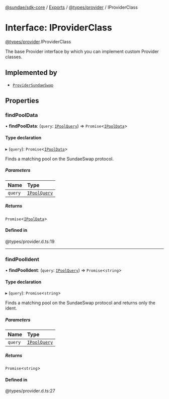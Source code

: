 [@sundae/sdk-core](../README.md) / [Exports](../modules.md) / [@types/provider](../modules/types_provider.md) / IProviderClass

# Interface: IProviderClass

[@types/provider](../modules/types_provider.md).IProviderClass

The base Provider interface by which you can implement custom Provider classes.

## Implemented by

- [`ProviderSundaeSwap`](../classes/classes_Providers_Provider_SundaeSwap.ProviderSundaeSwap.md)

## Properties

### findPoolData

• **findPoolData**: (`query`: [`IPoolQuery`](types_provider.IPoolQuery.md)) => `Promise`<[`IPoolData`](types_provider.IPoolData.md)\>

#### Type declaration

▸ (`query`): `Promise`<[`IPoolData`](types_provider.IPoolData.md)\>

Finds a matching pool on the SundaeSwap protocol.

##### Parameters

| Name | Type |
| :------ | :------ |
| `query` | [`IPoolQuery`](types_provider.IPoolQuery.md) |

##### Returns

`Promise`<[`IPoolData`](types_provider.IPoolData.md)\>

#### Defined in

@types/provider.d.ts:19

___

### findPoolIdent

• **findPoolIdent**: (`query`: [`IPoolQuery`](types_provider.IPoolQuery.md)) => `Promise`<`string`\>

#### Type declaration

▸ (`query`): `Promise`<`string`\>

Finds a matching pool on the SundaeSwap protocol and returns only the ident.

##### Parameters

| Name | Type |
| :------ | :------ |
| `query` | [`IPoolQuery`](types_provider.IPoolQuery.md) |

##### Returns

`Promise`<`string`\>

#### Defined in

@types/provider.d.ts:27
